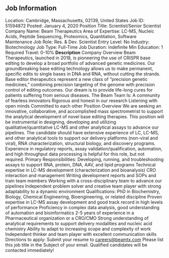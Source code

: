 ## Job Information
Location: 
											Cambridge, Massachusetts, 02139, United States 
Job ID: 
51594872
Posted: 
January 4, 2020
Position Title: 
Scientist/Senior Scientist
Company Name: 
Beam Therapeutics
Area of Expertise: 
LC-MS, Nucleic Acids, Peptide Sequencing, Proteomics, Quantitation, Software Maintenance
Job Role: 
Res. & Dev. Scientist
Entry Level: 
No
Industry: 
Biotechnology
Job Type: 
Full-Time
Job Duration: 
Indefinite
Min Education: 
1
Required Travel: 
0-10%
**Description**
Company Overview Beam Therapeutics, launched in 2018, is pioneering the use of CRISPR base editing to develop a broad portfolio of advanced genetic medicines. Our groundbreaking base editing technology allows us to make permanent, specific edits to single bases in DNA and RNA, without cutting the strands. Base editor therapeutics represent a new class of “precision genetic medicines,” combining precision targeting of the genome with precision control of editing outcomes. Our dream is to provide life-long cures for patients suffering from serious diseases. The Beam Team Is:  A community of fearless innovators Rigorous and honest in our research Listening with open minds Committed to each other  Position Overview We are seeking an innovative, collaborative, and accomplished mass spectrometrist to support the analytical development of novel base editing therapies. This position will be instrumental in designing, developing and utilizing qualitative/quantitative LC-MS and other analytical assays to advance our pipelines. The candidate should have extensive experience of LC, LC-MS, and other analytical tools to support our delivery platforms (non-viral and viral), RNA characterization, structural biology, and discovery programs. Experience in regulatory reports, assay validation/qualification, automation, and high throughput data processing is helpful for this role, but not required. Primary Responsibilities:  Developing, running, and troubleshooting assays to support RNA, protein, DNA, AAV, and lipid programs Technical expertise in LC-MS development (characterization and bioanalysis) CRO interaction and management Writing development reports and SOPs and train team members Working with a cross-disciplinary team to advance our pipelines Independent problem solver and creative team player with strong adaptability to a dynamic environment  Qualifications:  PhD in Biochemistry, Biology, Chemical Engineering, Bioengineering, or related discipline Proven expertise in LC-MS assay development and good track record in high levels of performance Proficiency in complex data analysis, good understanding of automation and bioinformatics 2-5 years of experience in a Pharmaceutical organization or a CRO/CMO Strong understanding of analytical requirements to support delivery modalities and nucleic acid chemistry Ability to adapt to increasing scope and complexity of work Independent thinker and team player with excellent communication skills  Directions to apply: Submit your resume to careers@beamtx.com Please list this job title in the Subject of your email. Qualified candidates will be contacted immediately!
